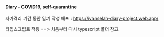 #### Diary - COVID19, self-quarantine

자가격리 기간 동안 일기 작성
배포 : https://ivanselah-diary-project.web.app/

타입스크립트 적용 ==> 처음부터 다시 typescript 폴더 참고 
